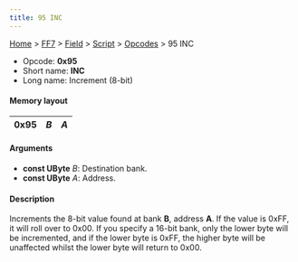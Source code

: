```yaml
---
title: 95 INC
---
```


[Home](/Main%20Page.md) > [FF7](/FF7.md) > [Field](/FF7/Field.md) > [Script](/FF7/Field/Script.md) > [Opcodes](/FF7/Field/Script/Opcodes.md) > 95 INC

-   Opcode: **0x95**
-   Short name: **INC**
-   Long name: Increment (8-bit)

#### Memory layout

| 0x95 | *B* | *A* |
|------|-----|-----|

#### Arguments

-   **const UByte** *B*: Destination bank.
-   **const UByte** *A*: Address.

#### Description

Increments the 8-bit value found at bank **B**, address **A**. If the
value is 0xFF, it will roll over to 0x00. If you specify a 16-bit bank,
only the lower byte will be incremented, and if the lower byte is 0xFF,
the higher byte will be unaffected whilst the lower byte will return to
0x00.
